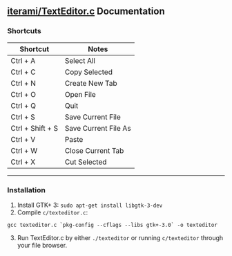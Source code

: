 [iterami/TextEditor.c](https://github.com/iterami/TextEditor.c) Documentation
-----------------------------------------------------------------------------

### Shortcuts

Shortcut         | Notes
-----------------|---------------------
Ctrl + A         | Select All
Ctrl + C         | Copy Selected
Ctrl + N         | Create New Tab
Ctrl + O         | Open File
Ctrl + Q         | Quit
Ctrl + S         | Save Current File
Ctrl + Shift + S | Save Current File As
Ctrl + V         | Paste
Ctrl + W         | Close Current Tab
Ctrl + X         | Cut Selected

---

### Installation

1. Install GTK+ 3: `sudo apt-get install libgtk-3-dev`
2. Compile `c/texteditor.c`:

```
gcc texteditor.c `pkg-config --cflags --libs gtk+-3.0` -o texteditor
```
3. Run TextEditor.c by either `./texteditor` or running `c/texteditor` through your file browser.
